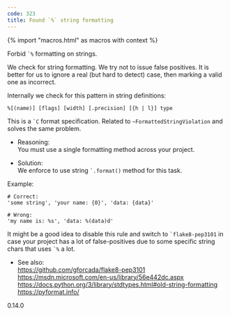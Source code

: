```yaml
---
code: 323
title: Found `%` string formatting
---
```


{% import "macros.html" as macros with context %}

Forbid `` `% `` formatting on strings.

We check for string formatting. We try not to issue false positives. It
is better for us to ignore a real (but hard to detect) case, then
marking a valid one as incorrect.

Internally we check for this pattern in string definitions:

    %[(name)] [flags] [width] [.precision] [{h | l}] type

This is a `` `C `` format specification. Related to
`~FormattedStringViolation` and solves the same problem.

  - Reasoning:  
    You must use a single formatting method across your project.

  - Solution:  
    We enforce to use string `` `.format() `` method for this task.

Example:

    # Correct:
    'some string', 'your name: {0}', 'data: {data}'
    
    # Wrong:
    'my name is: %s', 'data: %(data)d'

It might be a good idea to disable this rule and switch to
`` `flake8-pep3101 `` in case your project has a lot of false-positives
due to some specific string chars that uses `` `% `` a lot.

  - See also:  
    <https://github.com/gforcada/flake8-pep3101>
    <https://msdn.microsoft.com/en-us/library/56e442dc.aspx>
    <https://docs.python.org/3/library/stdtypes.html#old-string-formatting>
    <https://pyformat.info/>

<div class="versionadded">

0.14.0

</div>